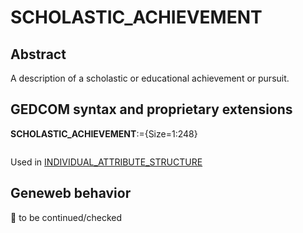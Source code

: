 ﻿# SCHOLASTIC_ACHIEVEMENT
## Abstract
A description of a scholastic or educational achievement or pursuit.


## GEDCOM syntax and proprietary extensions

**SCHOLASTIC_ACHIEVEMENT**:={Size=1:248}
<pre>
</pre>
Used in <a href=Ged.INDIVIDUAL_ATTRIBUTE_STRUCTURE.md>INDIVIDUAL_ATTRIBUTE_STRUCTURE</a><br />


## Geneweb behavior



🚧 to be continued/checked

